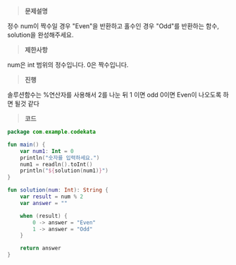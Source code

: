 >**문제설명**

정수 num이 짝수일 경우 "Even"을 반환하고 홀수인 경우 "Odd"를 반환하는 함수, solution을 완성해주세요.

>**제한사항**

num은 int 범위의 정수입니다.
0은 짝수입니다.

>**진행**

솔루션함수는 %연산자를 사용해서 2를 나눈 뒤 1 이면 odd 0이면 Even이 나오도록 하면 될것 같다



>**코드**

```kotlin
package com.example.codekata

fun main() {
    var num1: Int = 0
    println("숫자를 입력하세요.")
    num1 = readln().toInt()
    println("${solution(num1)}")
}

fun solution(num: Int): String {
    var result = num % 2
    var answer = ""

    when (result) {
        0 -> answer = "Even"
        1 -> answer = "Odd"
    }

    return answer
}


```